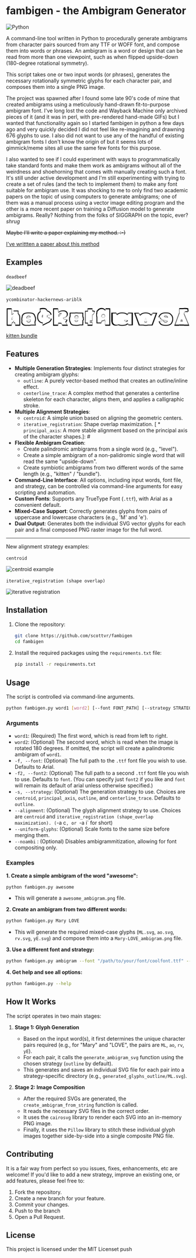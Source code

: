 # fambigen - the Ambigram Generator

![Python](https://img.shields.io/badge/python-3.x-blue.svg)

A command-line tool written in Python to procedurally generate ambigrams from character pairs sourced from any TTF or WOFF font, and compose them into words or phrases. An ambigram is a word or design that can be read from more than one viewpoint, such as when flipped upside-down (180-degree rotational symmetry).

This script takes one or two input words (or phrases), generates the necessary rotationally symmetric glyphs for each character pair, and composes them into a single PNG image.

The project was spawned after I found some late 90's code of mine that created ambigrams using a meticulously hand-drawn fit-to-purpose ambigram font. I've long lost the code and Wayback Machine only archived pieces of it (and it was in perl, with pre-rendered hand-made GIFs) but I wanted that functionality again so I started fambigen in python a few days ago and very quickly decided I did not feel like re-imagining and drawning 676 glyphs to use. I also did not want to use any of the handful of existing ambigram fonts I don't know the origin of but it seems lots of gimmick/meme sites all use the same few fonts for this purpose.

I also wanted to see if I could experiment with ways to programmatically take standard fonts and make them work as ambigrams without all of the weirdness and shoehorning that comes with manually creating such a font. It's still under active development and I'm still experimenting with trying to create a set of rules (and the tech to implement them) to make any font suitable for ambigram use. It was shocking to me to only find two academic papers on the topic of using computers to generate ambigrams; one of them was a manual process using a vector image editing program and the other is a more recent paper on training a Diffusion model to generate ambigrams. Really? Nothing from the folks of SIGGRAPH on the topic, ever? *shrug*

~~Maybe I'll write a paper explaining my method. :-)~~

[I've writtten a paper about this method](https://paperclipmaximizer.ai/fambigen.pdf)

## Examples

`deadbeef`

![deadbeef](https://killsignal.net/deadbeef/deadbeef-deadbeef_Inkfree.ttf_ambigram.png)

`ycombinator-hackernews-ariblk`

![ycombinator-hackernews-ariblk.png](https://github.com/scottvr/fambigen/blob/91c22b352f2aad22b219de4b385bf38ed46bee0f/assets/ycombinator-hackernews!_ariblk.ttf_ambigram.png)

[kitten bundle](https://github.com/scottvr/fambigen/blob/42c489644b62dacf00f2eda971fb4dbf0079153a/assets/kitten-bundle_ambigram.png)


## Features

* **Multiple Generation Strategies**: Implements four distinct strategies for creating ambigram glyphs:
    * `outline`: A purely vector-based method that creates an outline/inline effect.
    * `centerline_trace`: A complex method that generates a centerline skeleton for each character, aligns them, and applies a calligraphic stroke.
* **Multiple Alignment Strategies**: 
    * `centroid`: A simple union based on aligning the geometric centers.
    * `iterative_registration`: Shape overlap maximization.
[    * `principal_axis`: A more stable alignment based on the principal axis of the character shapes.]: #
* **Flexible Ambigram Creation**:
    * Create palindromic ambigrams from a single word (e.g., "level").
    * Create a simple ambigram of a non-palidromic single word that will read the same "upside-down".
    * Create symbiotic ambigrams from two different words of the same length (e.g., "kitten" / "bundle").
* **Command-Line Interface**: All options, including input words, font file, and strategy, can be controlled via command-line arguments for easy scripting and automation.
* **Custom Fonts**: Supports any TrueType Font (`.ttf`), with Arial as a convenient default.
* **Mixed-Case Support**: Correctly generates glyphs from pairs of uppercase and lowercase characters (e.g., 'M' and 'e').
* **Dual Output**: Generates both the individual SVG vector glyphs for each pair and a final composed PNG raster image for the full word.

---

New alignment strategy examples:

`centroid`

![centroid example](https://killsignal.net/deadbeef/GOD-GOD_arial.ttf-centroid_ambigram.png)

`iterative_registration (shape overlap)`

![iterative registration](https://killsignal.net/deadbeef/GOD-GOD_arial.ttf-iterative_registration_ambigram.png)

## Installation

1.  Clone the repository:
    ```bash
    git clone https://github.com/scottvr/fambigen
    cd fambigen
    ```
2.  Install the required packages using the `requirements.txt` file:
    ```bash
    pip install -r requirements.txt
    ```

## Usage

The script is controlled via command-line arguments.

```bash
python fambigen.py word1 [word2] [--font FONT_PATH] [--strategy STRATEGY_NAME]
```

### Arguments

* `word1`: (Required) The first word, which is read from left to right.
* `word2`: (Optional) The second word, which is read when the image is rotated 180 degrees. If omitted, the script will create a palindromic ambigram of `word1`.
* `-f, --font`: (Optional) The full path to the `.ttf` font file you wish to use. Defaults to Arial.
* `-f2, --font2`: (Optional) The full path to a second `.ttf` font file you wish to use. Defaults to `font`. (You can specify just `font2` if you like and `font` will remain its default of arial unless otherwise specified.)
* `-s, --strategy`: (Optional) The generation strategy to use. Choices are `centroid`, `principal_axis`, `outline`, and `centerline_trace`. Defaults to `outline`.
* `--alignment`: (Optional) The glyph alignment strategy to use. Choices are `centroid` and `iterative_registration (shape_overlap maximization). (`-a c`, or `-a i` for short)
* `--uniform-glyphs`: (Optional) Scale fonts to the same size before merging them.
* `--noambi` : (Optional) Disables ambigrammitization, allowing for font compositing only.

### Examples

**1. Create a simple ambigram of the word "awesome":**
```bash
python fambigen.py awesome
```
* This will generate a `awesome_ambigram.png` file.

**2. Create an ambigram from two different words:**
```bash
python fambigen.py Mary LOVE
```
* This will generate the required mixed-case glyphs (`ML.svg`, `ao.svg`, `rv.svg`, `yE.svg`) and compose them into a `Mary-LOVE_ambigram.png` file.

**3. Use a different font and strategy:**
```bash
python fambigen.py ambigram --font "/path/to/your/font/coolfont.ttf" --strategy centerline_trace
```

**4. Get help and see all options:**
```bash
python fambigen.py --help
```

## How It Works

The script operates in two main stages:

1.  **Stage 1: Glyph Generation**
    * Based on the input word(s), it first determines the unique character pairs required (e.g., for "Mary" and "LOVE", the pairs are `ML`, `ao`, `rv`, `yE`).
    * For each pair, it calls the `generate_ambigram_svg` function using the chosen strategy (`outline` by default).
    * This generates and saves an individual SVG file for each pair into a strategy-specific directory (e.g., `generated_glyphs_outline/ML.svg`).

2.  **Stage 2: Image Composition**
    * After the required SVGs are generated, the `create_ambigram_from_string` function is called.
    * It reads the necessary SVG files in the correct order.
    * It uses the `cairosvg` library to render each SVG into an in-memory PNG image.
    * Finally, it uses the `Pillow` library to stitch these individual glyph images together side-by-side into a single composite PNG file.

## Contributing

It is a fair way from perfect so you issues, fixes, enhancements, etc are welcome! If you'd like to add a new strategy, improve an existing one, or add features, please feel free to:

1.  Fork the repository.
2.  Create a new branch for your feature.
3.  Commit your changes.
4.  Push to the branch 
5.  Open a Pull Request.

## License

This project is licensed under the MIT Licenset push
